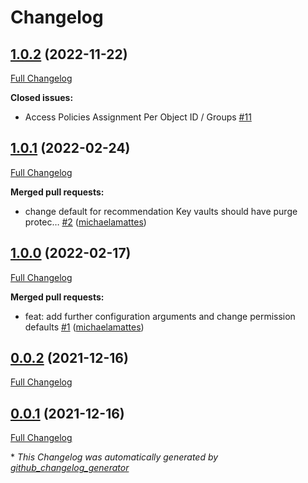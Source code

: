 # Changelog

## [1.0.2](https://github.com/T-Systems-MMS/terraform-azurerm-keyvault/tree/1.0.2) (2022-11-22)

[Full Changelog](https://github.com/T-Systems-MMS/terraform-azurerm-keyvault/compare/1.0.1...1.0.2)

**Closed issues:**

- Access Policies Assignment Per Object ID / Groups [\#11](https://github.com/T-Systems-MMS/terraform-azurerm-keyvault/issues/11)

## [1.0.1](https://github.com/T-Systems-MMS/terraform-azurerm-keyvault/tree/1.0.1) (2022-02-24)

[Full Changelog](https://github.com/T-Systems-MMS/terraform-azurerm-keyvault/compare/1.0.0...1.0.1)

**Merged pull requests:**

- change default for recommendation Key vaults should have purge protec… [\#2](https://github.com/T-Systems-MMS/terraform-azurerm-keyvault/pull/2) ([michaelamattes](https://github.com/michaelamattes))

## [1.0.0](https://github.com/T-Systems-MMS/terraform-azurerm-keyvault/tree/1.0.0) (2022-02-17)

[Full Changelog](https://github.com/T-Systems-MMS/terraform-azurerm-keyvault/compare/0.0.2...1.0.0)

**Merged pull requests:**

- feat: add further configuration arguments and change permission defaults [\#1](https://github.com/T-Systems-MMS/terraform-azurerm-keyvault/pull/1) ([michaelamattes](https://github.com/michaelamattes))

## [0.0.2](https://github.com/T-Systems-MMS/terraform-azurerm-keyvault/tree/0.0.2) (2021-12-16)

[Full Changelog](https://github.com/T-Systems-MMS/terraform-azurerm-keyvault/compare/0.0.1...0.0.2)

## [0.0.1](https://github.com/T-Systems-MMS/terraform-azurerm-keyvault/tree/0.0.1) (2021-12-16)

[Full Changelog](https://github.com/T-Systems-MMS/terraform-azurerm-keyvault/compare/57bb4ef2e50d80a7c6fd0a4aba232c93d8a7b0df...0.0.1)



\* *This Changelog was automatically generated by [github_changelog_generator](https://github.com/github-changelog-generator/github-changelog-generator)*
